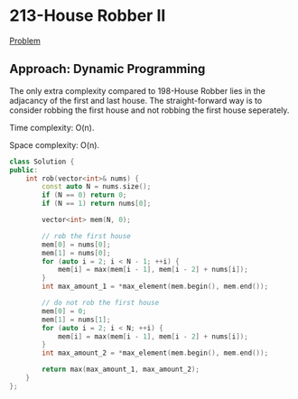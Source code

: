 # 213-House Robber II

[Problem](https://leetcode.com/problems/house-robber-ii/)

## Approach: Dynamic Programming

The only extra complexity compared to 198-House Robber lies in the adjacancy of the first and last house. The straight-forward way is to consider robbing the first house and not robbing the first house seperately.

Time complexity: O(n).

Space complexity: O(n).

```c++
class Solution {
public:
    int rob(vector<int>& nums) {
        const auto N = nums.size();
        if (N == 0) return 0;
        if (N == 1) return nums[0];

        vector<int> mem(N, 0);

        // rob the first house
        mem[0] = nums[0];
        mem[1] = nums[0];
        for (auto i = 2; i < N - 1; ++i) {
            mem[i] = max(mem[i - 1], mem[i - 2] + nums[i]);
        }
        int max_amount_1 = *max_element(mem.begin(), mem.end());

        // do not rob the first house
        mem[0] = 0;
        mem[1] = nums[1];
        for (auto i = 2; i < N; ++i) {
            mem[i] = max(mem[i - 1], mem[i - 2] + nums[i]);
        }
        int max_amount_2 = *max_element(mem.begin(), mem.end());

        return max(max_amount_1, max_amount_2);
    }
};
```
